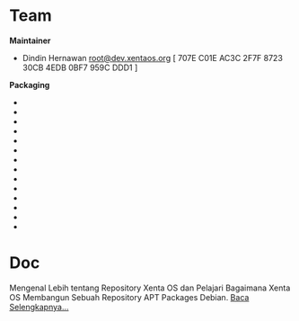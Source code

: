 # Team
**Maintainer**  
<!-- * Nama <E-Mail> -->
 *  Dindin Hernawan <root@dev.xentaos.org> [ 707E C01E AC3C 2F7F 8723  30CB 4EDB 0BF7 959C DDD1 ]


**Packaging**  
<!-- * Nama <E-Mail> -->
 *  
 *  
 *  
 *  
 *  
 *  
 *  
 *  
 *  
 *  
 *  
 *  
 *  
 *  
<!-- https://github.com/esc/reprepro/blob/master/docs/short-howto -->
# Doc
Mengenal Lebih tentang Repository Xenta OS dan Pelajari Bagaimana Xenta OS Membangun Sebuah Repository APT Packages Debian. [Baca Selengkapnya...](doc/README.md)
